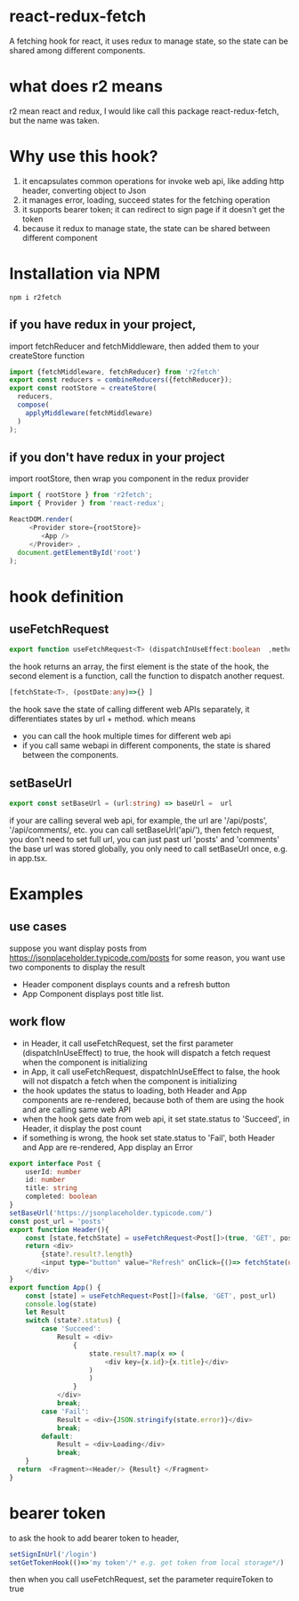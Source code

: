 # react-redux-fetch
A fetching hook for react, it uses redux to manage state, so the state can be shared among different components. 
# what does r2 means
r2 mean react and redux, I would like call this package react-redux-fetch, but the name was taken.

# Why use this hook?

1. it encapsulates common operations for invoke web api, like adding http header,  converting object to Json
2. it manages error, loading, succeed states for the fetching operation
3. it supports bearer token; it can redirect to sign page if it doesn't get the token
4. because it redux to manage state, the state can be shared between different component

# Installation via NPM
```npm i r2fetch```
## if you have redux in your project, 
import fetchReducer and fetchMiddleware, then added them to your createStore function
```typescript
import {fetchMiddleware, fetchReducer} from 'r2fetch'
export const reducers = combineReducers({fetchReducer});
export const rootStore = createStore(
  reducers,
  compose(
    applyMiddleware(fetchMiddleware)
  )
);

```
## if you don't have redux in your project 
import rootStore, then wrap you component in the redux provider

```typescript
import { rootStore } from 'r2fetch';
import { Provider } from 'react-redux';

ReactDOM.render(
     <Provider store={rootStore}>
        <App />
     </Provider> ,
  document.getElementById('root')
);
```
# hook definition

## useFetchRequest
``` typescript
export function useFetchRequest<T> (dispatchInUseEffect:boolean  ,method:FetchMethods,url:string,requireToken=false, initData:any=undefined) {
```
the hook returns an array, the first element is the state of the hook, the second element is a function, call the function to dispatch another request.
``` typescript
[fetchState<T>, (postDate:any)=>{} ]
```
the hook save the state of calling different web APIs separately, it differentiates states by url + method. which means
- you can call the hook multiple times for different web api   
- if you call same webapi in different components, the state is shared between the components.

## setBaseUrl
``` typescript
export const setBaseUrl = (url:string) => baseUrl =  url
```
if your are calling several web api, for example, the url are '/api/posts', '/api/comments/, etc.
you can  call setBaseUrl('api/'), then fetch request, you don't need to set full url, you can just past url 'posts' and 'comments'
the base url was stored globally, you only need to call setBaseUrl once, e.g. in app.tsx.

# Examples
## use cases
suppose you want display posts from https://jsonplaceholder.typicode.com/posts
for some reason, you want use two components to display the result
- Header component displays counts and a refresh button
- App Component displays post title list.


## work flow
- in Header, it call useFetchRequest, set the first parameter (dispatchInUseEffect) to true, the hook will dispatch a fetch request when the component is initializing
- in App, it call useFetchRequest, dispatchInUseEffect to false, the hook will not dispatch a fetch when the component is initializing
- the hook updates the status to loading, both Header and App components are re-rendered, because both of them are using the hook and are calling same web API
- when the hook gets date from web api, it set state.status to 'Succeed', in Header, it display the post count
- if something is wrong, the hook set state.status to 'Fail', both Header and App are re-rendered, App display an Error

```typescript
export interface Post {
    userId: number
    id: number
    title: string
    completed: boolean
}
setBaseUrl('https://jsonplaceholder.typicode.com/')
const post_url = 'posts'
export function Header(){
    const [state,fetchState] = useFetchRequest<Post[]>(true, 'GET', post_url)
    return <div>
        {state?.result?.length}
        <input type="button" value="Refresh" onClick={()=> fetchState(undefined)}/>
    </div>
}
export function App() {
    const [state] = useFetchRequest<Post[]>(false, 'GET', post_url)
    console.log(state)
    let Result 
    switch (state?.status) {
        case 'Succeed':
            Result = <div>
                {
                    state.result?.map(x => (
                        <div key={x.id}>{x.title}</div>
                    )
                    )
                }
            </div>
            break;
        case 'Fail':
            Result = <div>{JSON.stringify(state.error)}</div>
            break;
        default:
            Result = <div>Loading</div>
            break;
    }
  return  <Fragment><Header/> {Result} </Fragment>
}
```
# bearer token 

to ask the hook to add bearer token to header, 
``` typescript
setSignInUrl('/login')
setGetTokenHook(()=>'my token'/* e.g. get token from local storage*/)
``` 
then when you call useFetchRequest, set the parameter requireToken to true
